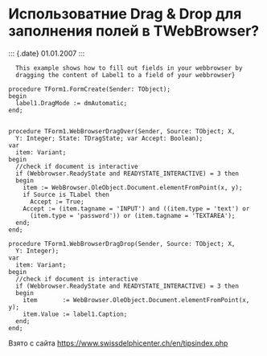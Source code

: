 Использоватние Drag & Drop для заполнения полей в TWebBrowser?
==============================================================

::: {.date}
01.01.2007
:::

      This example shows how to fill out fields in your webbrowser by 
      dragging the content of Label1 to a field of your webbrowser} 
     
    procedure TForm1.FormCreate(Sender: TObject); 
    begin 
      label1.DragMode := dmAutomatic; 
    end; 
     
     
    procedure TForm1.WebBrowserDragOver(Sender, Source: TObject; X, 
      Y: Integer; State: TDragState; var Accept: Boolean); 
    var 
      item: Variant; 
    begin 
      //check if document is interactive 
      if (Webbrowser.ReadyState and READYSTATE_INTERACTIVE) = 3 then 
      begin 
        item := WebBrowser.OleObject.Document.elementFromPoint(x, y); 
        if Source is TLabel then 
          Accept := True; 
        Accept := (item.tagname = 'INPUT') and ((item.type = 'text') or 
          (item.type = 'password')) or (item.tagname = 'TEXTAREA'); 
      end; 
    end; 
     
    procedure TForm1.WebBrowserDragDrop(Sender, Source: TObject; X, 
      Y: Integer); 
    var 
      item: Variant; 
    begin 
      //check if document is interactive 
      if (Webbrowser.ReadyState and READYSTATE_INTERACTIVE) = 3 then 
      begin 
        item       := WebBrowser.OleObject.Document.elementFromPoint(x, y); 
        item.Value := label1.Caption; 
      end; 
    end; 

Взято с сайта <https://www.swissdelphicenter.ch/en/tipsindex.php>
